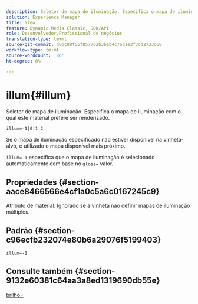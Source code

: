 ```yaml
---
description: Seletor de mapa de iluminação. Especifica o mapa de iluminação com o qual este material prefere ser renderizado.
solution: Experience Manager
title: íleo
feature: Dynamic Media Classic, SDK/API
role: Desenvolvedor,Profissional de negócios
translation-type: tm+mt
source-git-commit: d0bc88f55f857762b3bab4c76d1e3f3dd2733d60
workflow-type: tm+mt
source-wordcount: '86'
ht-degree: 0%

---
```



# illum{#illum}

Seletor de mapa de iluminação. Especifica o mapa de iluminação com o qual este material prefere ser renderizado.

`illum=-1|0|1|2`

Se o mapa de iluminação especificado não estiver disponível na vinheta-alvo, é utilizado o mapa disponível mais próximo.

`illum=-1` especifica que o mapa de iluminação é selecionado automaticamente com base no  `gloss=` valor.

## Propriedades {#section-aace8466566e4cf1a0c5a6c0167245c9}

Atributo de material. Ignorado se a vinheta não definir mapas de iluminação múltiplos.

## Padrão {#section-c96ecfb232074e80b6a29076f5199403}

`illum=-1`

## Consulte também {#section-9132e60381c64aa3a8ed1319690db55e}

[brilho=](../../../../../ir-api/http-protocol/image-rendering-api-ref/c-ir-http-protocol-ref/c-ir-http-protocol-command-reference/r-ir-http-gloss.md#reference-325aef2ee51e4e1584a06047427340ca)
